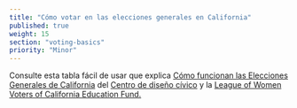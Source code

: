 ```yaml
---
title: "Cómo votar en las elecciones generales en California"
published: true
weight: 15
section: "voting-basics"
priority: "Minor"
---
```


Consulte esta tabla fácil de usar que explica [Cómo funcionan las Elecciones Generales de California](https://drive.google.com/file/d/0B0h2E_kd8S-LNTJiU3Foc2FBZzk5OG5EaFVUY3hMSl9YeDhn/view?usp=sharing) del [Centro de diseño cívico](http://civicdesign.org/) y la [League of Women Voters of California Education Fund.](https://cavotes.org/)  

